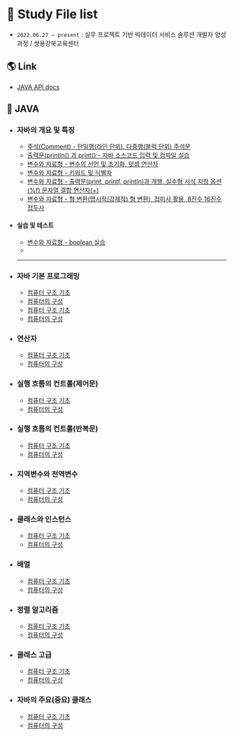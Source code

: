 # 🏫 Study File list

- `2022.06.27 ~ present` : 실무 프로젝트 기반 빅데이터 서비스 솔루션 개발자 양성과정 / 쌍용강북교육센터
 
 ## 🌎 Link
 - [JAVA API docs](https://docs.oracle.com/javase/8/docs/api/)


## 📌 JAVA

- ### 자바의 개요 및 특징

  - [주석(Comment) - 단일행(라인 단위), 다중행(블럭 단위) 주석문](20220630Test006/Test001.java)
  - [출력문(println() 과 print() - 자바 소스코드 입력 및 컴파일 실습](20220630Test006/Test002.java)
  - [변수와 자료형 - 변수의 선언 및 초기화, 덧셈 연산자](20220630Test006/Test003.java)
  - [변수와 자료형 - 키워드 및 식별자](20220630Test006/Test004.java)
  - [변수와 자료형 - 출력문(print, printf, println)과 개행, 실수형 서식 지정 옵션(%f) 문자열 결합 연산자(+)](20220630Test006/Test005.java)
  - [변수와 자료형 - 형 변환(명시적(강제적) 형 변환), 접미사 활용, 8진수 16진수 접두사](20220630Test006/Test006.java)

- #### 실습 및 테스트

  - [변수와 자료형 - boolean 실습](20220701Test015/Test007.java)
  - 

  ---
  
- ### 자바 기본 프로그래밍

  - [컴퓨터 구조 기초]()
  - [컴퓨터의 구성]()
  - [컴퓨터 구조 기초]()
  - [컴퓨터의 구성]()



- ### 연산자

  - [컴퓨터 구조 기초]()
  - [컴퓨터의 구성]()
  
  
- ### 실행 흐름의 컨트롤(제어문)

  - [컴퓨터 구조 기초]()
  - [컴퓨터의 구성]()
  
  
- ### 실행 흐름의 컨트롤(반복문)

  - [컴퓨터 구조 기초]()
  - [컴퓨터의 구성]()
  
  
- ### 지역변수와 전역변수

  - [컴퓨터 구조 기초]()
  - [컴퓨터의 구성]()
   
  
- ### 클래스와 인스턴스

  - [컴퓨터 구조 기초]()
  - [컴퓨터의 구성]() 
    
  
- ### 배열

  - [컴퓨터 구조 기초]()
  - [컴퓨터의 구성]()
    
  
- ### 정렬 알고리즘

  - [컴퓨터 구조 기초]()
  - [컴퓨터의 구성]()
  
  
- ### 클래스 고급

  - [컴퓨터 구조 기초]()
  - [컴퓨터의 구성]()
    
  
- ### 자바의 주요(중요) 클래스

  - [컴퓨터 구조 기초]()
  - [컴퓨터의 구성]()
  
  
  
  
